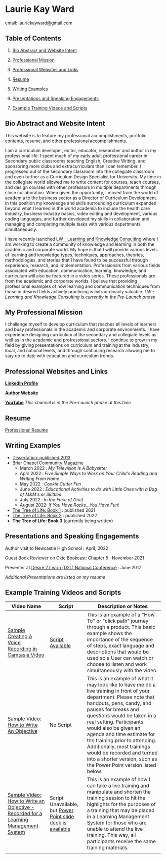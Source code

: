 # Laurie Kay Ward 

email: lauriekayward@gmail.com

## Table of Contents

1. [Bio Abstract and Website Intent](#bio-abstract-and-website-intent)

2. [Professional Mission](#my-professional-mission)

3. [Professional Websites and Links](#professional-websites-and-links)

4. [Resume](#resume)

5. [Writing Examples](#writing-examples)

6. [Presentations and Speaking Engagements](#presentations-and-speaking-engagements)

7. [Example Training Videos and Scripts](#example-training-videos-and-scripts)


## Bio Abstract and Website Intent

This website is to feature my professional accomplishments, portfolio contents, resume, and other professional accomplishments.

I am a curriculum developer, editor, educator, researcher and author in my professional life. I spent much of my early adult professional career in Secondary public classrooms teaching English, Creative Writing, and sponsoring more clubs and extracurriculars than I can remember. I progressed out of the secondary classroom into the collegiate classroom and even further as a Curriculum Design Specialist for University. My time in the collegiate world allowed me to write content for courses, teach courses, and design courses with other professors in multiple departments through close collaboration. When given the opportunity, I moved from the world of academia to the business sector as a Director of Curriculum Development. In this position my knowledge and skills surrounding curriculum expanded beyond what I learned in the world academia to include the health care industry, business industry basics, video editing and development, various coding languages, and further developed my skills in collaboration and managing and completing multiple tasks with various departments simultaneously. 

I have recently launched [LW - Learning and Knowledge Consulting](https://www.youtube.com/channel/UCyKRYDndOS6lVgMwnX4ls1g/featured) where I am working to create a community of knowledge and learning in both the academic and corporate world. My hope is that I will provide various levels of learning and knowledge types, techniques, approaches, theories, methodologies, and stories that I have found to be successful through experience, research, and implementation. Professionals from various fields associated with education, communication, learning, knowledge, and curriculum will also be featured in a video series. These professionals are from the academic and corporate worlds. I believe that providing professional examples of how learning and communication techniques from those in desired fields actively practicing is extraordinarily valuable. *LW - Learning and Knowledge Consulting is currently in the Pre-Launch phase*

## My Professional Mission

I challenge myself to develop curriculum that reaches all levels of learners and busy professionals in the academic and corporate environments. I have experience designing curriculum at the secondary and collegiate levels as well as in the academic and profressional sectors. I continue to grow in my field by giving presentations on curriculum and training at the industry, local, and national levels, and through continuing research allowing me to stay up to date with education and curriculum trends.

## Professional Websites and Links

[**LinkedIn Profile**](https://www.linkedin.com/in/laurie-ward-ph-d-m-ed-m-b-a-99b582155/)

[**Author Website**](https://store.bookbaby.com/profile/LKWard)

[**YouTube**](https://www.youtube.com/channel/UCyKRYDndOS6lVgMwnX4ls1g/featured) *This channel is in the Pre-Launch phase at this time*

## Resume

[Professional Resume](https://github.com/laurieward333/Professional_Space/blob/main/Laurie%20Kay%20Ward%20CV%20with%20website.docx)

## Writing Examples

- [Dissertation: published 2013](https://shareok.org/handle/11244/10476/browse?type=author&value=Ward%2C+Laurie)
- Briar Chapel Community Magazine 
  - March 2022 : *My Television Is A Babysitter* 
  - April 2022 : *Five Simple Ways to Work on Your Child's Reading and Writing From Home*
  - May 2022 : *Cookie Cutter Fun*
  - June 2022 : *Educational Activities to do with Little Ones with a Bag of M&M's or Skittles*
  - July 2022 : *In the Face of Grief*
  - August 2022: *If You Have Rocks...You Have Fun!*
-  [The Tree of Life: Book 1](https://www.amazon.com/Tree-Life-Book-L-K-Ward/dp/1667806688/ref=sr_1_1?crid=37ZBIWCKV7VZQ&keywords=lk+ward&qid=1658255724&sprefix=lk+ward%2Caps%2C86&sr=8-1) : published 2021
-  [The Tree of Life: Book 2](https://www.amazon.com/Tree-Life-Book-L-K-Ward/dp/1667823027/ref=sr_1_2?crid=17Q15JC3YJ910&keywords=lk+ward&qid=1658255800&s=books&sprefix=lk+ward%2Cstripbooks%2C61&sr=1-2) : published 2022
-  **The Tree of Life: Book 3** (currently being written)

## Presentations and Speaking Engagements

Author visit to Newcastle High School
: April, 2022

Guest Book Reviewer on [Okie Bookcast: Chapter 5](http://tun.in/pkFz7)
: November 2021

Presenter at [Desire 2 Learn (D2L) National Conference](https://www.d2l.com/blog/3-ways-keep-students-instructors-engaged-online-courses/)
: June 2017

*Additional Presentations are listed on my resume*

## Example Training Videos and Scripts

| Video Name     | Script     | Description or Notes|
| -------------- |----------- | ----------- |
| [Sample Creating A Voice Recording in Camtasia Video](https://github.com/laurieward333/laurieward333.github.io/blob/main/Sample%20Creating%20A%20Voice%20Recording%20In%20Camtasia%20Video.mp4) | [Script Available](https://github.com/laurieward333/laurieward333.github.io/blob/main/Sample%20Script%20for%20Creating%20a%20Voice%20Recording%20in%20Camtasia%20Video.pdf) | This is an example of a "How To" or "click path" journey through a product. This basic example shows the importance of the sequence of steps, exact language and descriptions that would be used so a User can watch or choose to listen and work simultaneously with the video. |
| [Sample Video: How to Write An Objective](https://www.screencast.com/t/JKlg8RAmLpr)  | No Script | This is an example of what it may look like to have me do a live training in front of your department. Please note that handouts, pens, candy, and pauses for breaks and questions would be taken in a real setting. Participants would also be given an agenda and time estimate for the training prior to attending. Additionally, most trainings would be recorded and turned into a shorter version, such as the Power Point version listed below. |
| [Sample Video: How to Write an Objective - Recorded for a Learning Management System](https://github.com/laurieward333/laurieward333.github.io/blob/main/Sample%20Demo%20of%20Objective%20Writing%20Lesson%20-%20Power%20Point%20Version.mp4) | Script Unavailable, but [Power Point slide deck is available](https://github.com/laurieward333/laurieward333.github.io/blob/main/Sample_How%20to%20Write%20Objectives_Video%20with%20PP.pptx) | This is an example of how I can take a live training and manipulate and shorten the training session to hit the highlights for the purposes of a training that may be placed in a Learning Management System for those who are unable to attend the live training.  This way, all participants receive the same training materials. |
| | |



